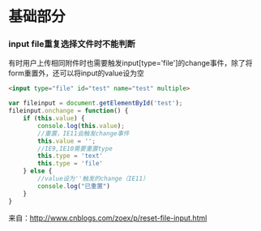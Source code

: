 # 基础部分
### input file重复选择文件时不能判断
有时用户上传相同附件时也需要触发input[type='file']的change事件，除了将form重置外，还可以将input的value设为空
```html
<input type="file" id="test" name="test" multiple>
```
```js
var fileinput = document.getElementById('test');
fileinput.onchange = function() {
    if (this.value) {
        console.log(this.value);
        //重置，IE11会触发change事件
        this.value = '';
        //IE9,IE10需要重置type
        this.type = 'text'
        this.type = 'file'
    } else {
        //value设为''触发的change（IE11）
        console.log("已重置")
    }
}
```
来自：http://www.cnblogs.com/zoex/p/reset-file-input.html
